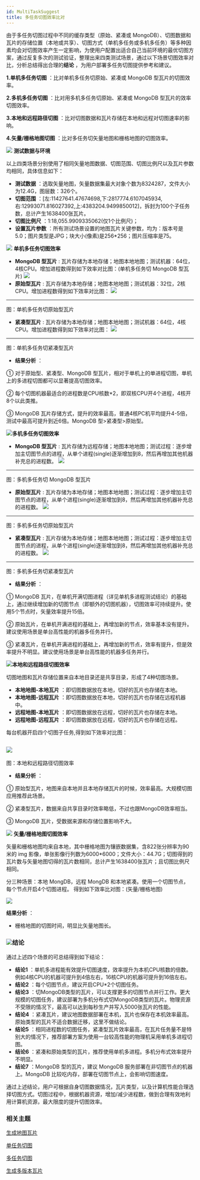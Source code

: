 ```yaml
---
id: MultiTaskSuggest
title: 多任务切图效率比对
---
```

由于多任务切图过程中不同的缓存类型（原始、紧凑或 MongoDB）、切图数据和瓦片的存储位置（本地或共享）、切图方式（单机多任务或多机多任务）等多种因素均会对切图效率产生一定影响，为使用户配置出适合自己当前环境的最优切图方案，通过反复多次的测试验证，整理出来四类测试场景，通过以下场景切图效率对比，分析总结得出合理的**结论** ，为用户部署多任务切图提供参考和建议。

**1.单机多任务切图** ：比对单机多任务切原始、紧凑或 MongoDB 型瓦片的切图效率。

**2.多机多任务切图** ：比对用多机多任务切原始、紧凑或 MongoDB 型瓦片的效率切图效率。

**3.本地和远程路径切图** ：比对切图数据和瓦片存储在本地和远程对切图速率的影响。

**4.矢量/栅格地图切图** ：比对多任务切矢量地图和栅格地图的切图效率。

![](../img/read.gif) **测试数据与环境**

以上四类场景分别使用了相同矢量地图数据、切图范围、切图比例尺以及瓦片参数均相同，具体信息如下：

* **测试数据** ：选取矢量地图，矢量数据集最大对象个数为8324287，文件大小为12.4G，图层数：326个。
* **切图范围** ：[左:11427641.47674698,下:2817774.6107045934,右:12993071.816027392,上:4383204.9499850012]，拆封为100个子任务数，总计产生1638400张瓦片。
* **切图比例尺** ：1:18,055.9909335062(仅1个比例尺)；
* **设置瓦片参数** ：所有测试场景设置的地图瓦片关键参数，均为：版本号是5.0；图片类型是JPG；块大小(像素)是256*256；图片压缩率是75。

![](../img/read.gif) **单机多任务切图效率**

* **MongoDB 型瓦片** : 瓦片存储为本地存储；地图本地地图；测试机器：64位，4核CPU。增加进程数得到如下效率对比图：(单机多任务切 MongoDB 型瓦片)
![](img/ProcessDiagram1.png)  
* **原始型瓦片** : 瓦片存储为本地存储；地图本地地图；测试机器：32位，2核CPU。增加进程数得到如下效率对比图：
![](img/ProcessDiagram2.png)  
---  
图：单机多任务切原始型瓦片  
  * **紧凑型瓦片** : 瓦片存储为本地存储；地图本地地图；测试机器：64位，4核CPU。增加进程数得到如下效率对比图：
![](img/ProcessDiagram3.png)  
---  
图：单机多任务切紧凑型瓦片  
  * **结果分析** ： 

① 对于原始型、紧凑型、MongoDB 型瓦片，相对于单机上的单进程切图，单机上的多进程切图都可以显著提高切图效率。

② 每个切图机器最适合的进程数是CPU核数*2，即双核CPU开4个进程，4核开8个以此类推。

③ MongoDB 瓦片存储方式，提升的效率最高，普通4核PC机平均提升4-5倍，测试中最高可提升到近6倍。MongoDB 型>紧凑型>原始型。

![](../img/read.gif)**多机多任务切图效率**

  * **MongoDB 型瓦片** : 瓦片存储为远程存储；地图本地地图；测试过程：逐步增加主切图节点的进程，从单个进程(single)逐渐增加到8，然后再增加其他机器补充总的进程数。  ![](img/ProcessDiagram4.png)  
---  
图：多机多任务切 MongoDB 型瓦片  
  * **原始型瓦片** : 瓦片存储为本地存储；地图本地地图；测试过程：逐步增加主切图节点的进程，从单个进程(single)逐渐增加到8，然后再增加其他机器补充总的进程数。
![](img/ProcessDiagram5.png)  
---  
图：多机多任务切原始型瓦片  
  * **紧凑型瓦片** : 瓦片存储为本地存储；地图本地地图；测试过程：逐步增加主切图节点的进程，从单个进程(single)逐渐增加到8，然后再增加其他机器补充总的进程数。
![](img/ProcessDiagram6.png)  
---  
图：多机多任务切紧凑型瓦片  
  * **结果分析** ： 

① MongoDB
瓦片，在单机开满切图进程（详见单机多进程测试结论）的基础上，通过继续增加新的切图节点（即额外的切图机器），切图效率可持续提升。使用5个节点时，矢量效率提升15倍。

② 原始瓦片，在单机开满进程的基础上，再增加新的节点，效率基本没有提升。建议使用场景是单台高性能的机器多任务并行。

③ 紧凑瓦片，在单机开满进程的基础上，再增加新的节点，效率有提升，但是效率提升不明显。建议使用场景是单台高性能的机器多任务并行。

![](../img/read.gif)**本地和远程路径切图效率**

切图地图和瓦片存储位置来自本地目录还是共享目录，形成了4种切图场景。

  * **本地地图-本地瓦片** ：即切图数据放在本地，切好的瓦片也存储在本地。
  * **本地地图-远程瓦片** ：即切图数据放在本地，切好的瓦片也存储在远程机器中。
  * **远程地图-本地瓦片** ：即切图数据放在远程，切好的瓦片也存储在本地。
  * **远程地图-远程瓦片** ：即切图数据放在远程，切好的瓦片也存储在远程。

每台机器开启四个切图子任务,得到如下效率对比图：

![](img/ProcessDiagram7.png)  
---  
图：本地和远程路径切图效率  
  * **结果分析** ： 

① 原始型瓦片，地图来自本地并且本地存储瓦片的时候，效率最高。大规模切图应用推荐此场景。

② 紧凑型瓦片，数据来自共享目录时效率略低，不过也跟MongoDB效率相当。

③ MongoDB 瓦片，受数据来源和存储位置影响不大。

![](../img/read.gif) **矢量/栅格地图切图效率**

矢量和栅格地图均来自本地，其中栅格地图为镶嵌数据集，含822张分辨率为90米的 img 影像，单张影像行列数为6000*6000；文件大小：44.7G；切图得到的瓦片数与矢量地图切得的瓦片数相同，总计产生1638400张瓦片；且切图比例尺相同。

分三种场景：本地 MongDB，远程 MongDB 和本地紧凑。使用一个切图节点，每个节点开启4个切图进程。 得到如下效率比对图：(矢量/栅格地图)

![](img/ProcessDiagram8.png)   
  
**结果分析** ：

  * 栅格地图的切图时间，明显比矢量地图长。

### ![](../img/read.gif)**结论**

通过上述四个场景的可总结得到如下结论：

  * **结论1** ：单机多进程能有效提升切图速度，效率提升为本机CPU核数的倍数。例如4核CPU的机器可提升到4倍左右，16核CPU的机器可提升到16倍左右。
  * **结论2** ：每个切图节点，建议开启CPU*2个切图任务。
  * **结论3** ：切MongoDB类型的瓦片，可以支撑更多的切图节点并行工作。更大规模的切图任务，建议部署为多机分布式切MongoDB类型的瓦片。物理资源不受限的情况下，最高可以达到每秒生产并写入5000张瓦片的性能。
  * **结论4** ：紧凑瓦片，建议地图数据部署在本机，瓦片也保存在本机效率最高。原始类型的瓦片不适合数据迁移，这里不做结论。
  * **结论5** ：相同进程数的切图任务，紧凑型瓦片效率最高，在瓦片任务量不是特别大的情况下，推荐部署方案为使用一台较高性能的物理机采用单机多进程切图。
  * **结论6** ：紧凑和原始类型的瓦片，推荐使用单机多进程。多机分布式效率提升不明显。
  * **结论7** ：MongoDB 型的瓦片，建议 MongoDB 服务部署在非切图节点的机器上。MongoDB 比较吃内存，部署在切图节点上，会影响切图速度。

通过上述结论，用户可根据自身切图数据情况，瓦片类型，以及计算机性能合理选择切图方式。切图过程中，根据机器资源，增加/减少进程数，做到合理有效地利用计算机资源，最大限度的提升切图效率。

###  相关主题

  [生成地图瓦片](MapTileMode)

  [单任务切图](MapTilesSingle)

  [多任务切图](MultiTaskStep)

  [生成多版本瓦片](MultiversionTile)
